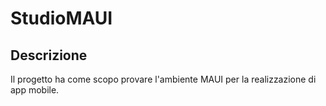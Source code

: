 # StudioMAUI

## Descrizione

Il progetto ha come scopo provare l'ambiente MAUI per la realizzazione di app mobile.






